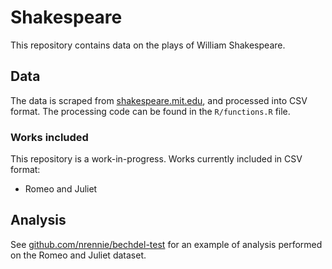 # Shakespeare

This repository contains data on the plays of William Shakespeare.

## Data

The data is scraped from [shakespeare.mit.edu](https://shakespeare.mit.edu/), and processed into CSV format. The processing code can be found in the `R/functions.R` file.

### Works included

This repository is a work-in-progress. Works currently included in CSV format:

* Romeo and Juliet

## Analysis

See [github.com/nrennie/bechdel-test](https://github.com/nrennie/bechdel-test) for an example of analysis performed on the Romeo and Juliet dataset.